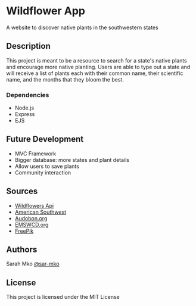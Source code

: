 # Wildflower App

A website to discover native plants in the southwestern states

## Description

This project is meant to be a resource to search for a state's native plants and encourage more native planting. Users are able to type out a state and will receive a list of plants each with their common name, their scientific name, and the months that they bloom the best. 

### Dependencies

* Node.js
* Express
* EJS

## Future Development

* MVC Framework
* Bigger database: more states and plant details
* Allow users to save plants 
* Community interaction

## Sources

* [Wildflowers Api](https://github.com/sar-mko/wildflowers-api)
* [American Southwest](https://www.americansouthwest.net/plants/wildflowers/index.html)
* [Audobon.org](https://www.audubon.org/content/why-native-plants-matter)
* [EMSWCD.org](https://emswcd.org/native-plants/native-plant-benefits/)
* [FreePik](https://www.freepik.com/free-vector/colorful-set-hand-drawn-flowers_6760362.htm#query=flower%20cartoon&position=17&from_view=keyword&track=ais&uuid=faef28e2-13a8-4ebf-86ca-33c56487b10f)

## Authors

Sarah Mko [@sar-mko](https://github.com/sar-mko)

## License

This project is licensed under the MIT License
